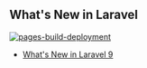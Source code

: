 ## What's New in Laravel

[![pages-build-deployment](https://github.com/curder/what-is-new-in-laravel/actions/workflows/pages/pages-build-deployment/badge.svg?branch=gh-pages)](https://github.com/curder/what-is-new-in-laravel/actions/workflows/pages/pages-build-deployment)


- [What's New in Laravel 9](/docs/9.x/README.md)

